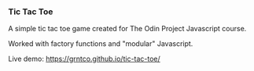 ### Tic Tac Toe

A simple tic tac toe game created for The Odin Project Javascript course.

Worked with factory functions and "modular" Javascript.

Live demo: https://grntco.github.io/tic-tac-toe/